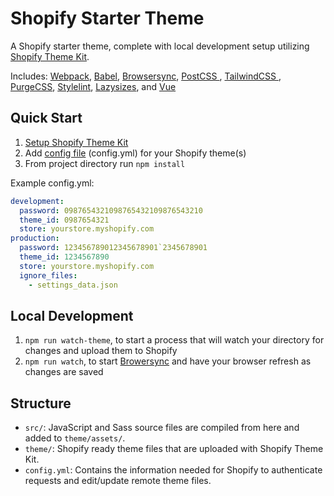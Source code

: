 # Shopify Starter Theme

A Shopify starter theme, complete with local development setup utilizing [Shopify Theme Kit](https://shopify.github.io/).

Includes: [Webpack](https://webpack.js.org/), [Babel](https://babeljs.io/), [Browsersync](https://browsersync.io/), [PostCSS ](https://postcss.org/), [TailwindCSS ](https://tailwindcss.com/), [PurgeCSS](https://purgecss.com/), [Stylelint](https://stylelint.io/), [Lazysizes](https://github.com/aFarkas/lazysizes), and [Vue](https://vuejs.org/)

## Quick Start

1. [Setup Shopify Theme Kit](https://shopify.github.io/themekit/)
2. Add [config file](https://shopify.github.io/themekit/configuration/) (config.yml) for your Shopify theme(s)
3. From project directory run `npm install`

Example config.yml:

```yml
development:
  password: 0987654321098765432109876543210
  theme_id: 0987654321
  store: yourstore.myshopify.com
production:
  password: 123456789012345678901`2345678901
  theme_id: 1234567890
  store: yourstore.myshopify.com
  ignore_files:
    - settings_data.json
```

## Local Development

1. `npm run watch-theme`, to start a process that will watch your directory for changes and upload them to Shopify
2. `npm run watch`, to start [Browersync](https://browsersync.io/) and have your browser refresh as changes are saved

## Structure

- `src/`: JavaScript and Sass source files are compiled from here and added to `theme/assets/`.
- `theme/`: Shopify ready theme files that are uploaded with Shopify Theme Kit.
- `config.yml`: Contains the information needed for Shopify to authenticate requests and edit/update remote theme files.